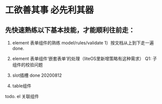 # 工欲善其事 必先利其器
## 先快速熟练以下基本技能，才能顺利往前走：

1. element 表单组件的熟练 model/rules/validate
    1）按文档从上到下走一遍
    done.
2. element 表单组件‘嵌套表单’的处理（liteOS里新增策略有这种需求）
    Q1: 子组件的校验问题


3. slot插槽
    done 20200812
4. table组件



todo. el 关联组件

